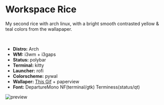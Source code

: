 # Workspace Rice
My second rice with arch linux, with a bright smooth contrasted yellow & teal colors from the wallapaper.

<br>

- __Distro:__ Arch
- __WM:__ i3wm + i3gaps
- __Status:__ polybar
- __Terminal:__ kitty
- __Launcher:__ rofi
- __Colorscheme:__ pywal
- __Wallaper:__ [This Gif](https://danbooru.donmai.us/posts/3939992) + paperview
- __Font:__ DepartureMono NF(terminal/gtk) Terminess(status/qt)

![preview](https://github.com/user-attachments/assets/2b8dc420-41e2-4f92-a2f6-4c35cc446600)
